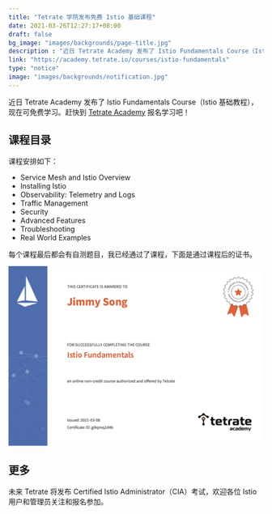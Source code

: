 ```yaml
---
title: "Tetrate 学院发布免费 Istio 基础课程"
date: 2021-03-26T12:27:17+08:00
draft: false
bg_image: "images/backgrounds/page-title.jpg"
description : "近日 Tetrate Academy 发布了 Istio Fundamentals Course（Istio 基础教程），现在可免费学习。"
link: "https://academy.tetrate.io/courses/istio-fundamentals"
type: "notice"
image: "images/backgrounds/notification.jpg"
---
```


近日 Tetrate Academy 发布了 Istio Fundamentals Course（Istio 基础教程），现在可免费学习。赶快到 [Tetrate Academy](https://academy.tetrate.io/courses/istio-fundamentals) 报名学习吧！

## 课程目录

课程安排如下：

- Service Mesh and Istio Overview
- Installing Istio
- Observability: Telemetry and Logs
- Traffic Management
- Security
- Advanced Features
- Troubleshooting
- Real World Examples

每个课程最后都会有自测题目，我已经通过了课程，下面是通过课程后的证书。

![Tetrate 学院 Istio 基础教程证书](tetrate-istio-fundamentals-jimmysong.jpg)

## 更多

未来 Tetrate 将发布 Certified Istio Administrator（CIA）考试，欢迎各位 Istio 用户和管理员关注和报名参加。